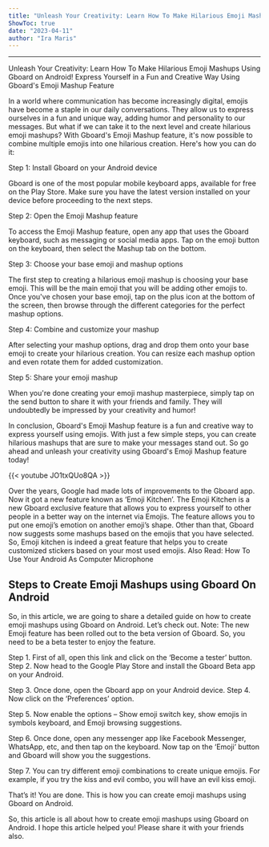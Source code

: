 ```yaml
---
title: "Unleash Your Creativity: Learn How To Make Hilarious Emoji Mashups Using Gboard on Android!"
ShowToc: true 
date: "2023-04-11"
author: "Ira Maris"
---
```

*****
<heading>
Unleash Your Creativity: Learn How To Make Hilarious Emoji Mashups Using Gboard on Android!
</heading>

<subheading>
Express Yourself in a Fun and Creative Way Using Gboard's Emoji Mashup Feature
</subheading>

In a world where communication has become increasingly digital, emojis have become a staple in our daily conversations. They allow us to express ourselves in a fun and unique way, adding humor and personality to our messages. But what if we can take it to the next level and create hilarious emoji mashups? With Gboard's Emoji Mashup feature, it's now possible to combine multiple emojis into one hilarious creation. Here's how you can do it:

Step 1: Install Gboard on your Android device

Gboard is one of the most popular mobile keyboard apps, available for free on the Play Store. Make sure you have the latest version installed on your device before proceeding to the next steps.

Step 2: Open the Emoji Mashup feature

To access the Emoji Mashup feature, open any app that uses the Gboard keyboard, such as messaging or social media apps. Tap on the emoji button on the keyboard, then select the Mashup tab on the bottom.

Step 3: Choose your base emoji and mashup options

The first step to creating a hilarious emoji mashup is choosing your base emoji. This will be the main emoji that you will be adding other emojis to. Once you've chosen your base emoji, tap on the plus icon at the bottom of the screen, then browse through the different categories for the perfect mashup options.

Step 4: Combine and customize your mashup

After selecting your mashup options, drag and drop them onto your base emoji to create your hilarious creation. You can resize each mashup option and even rotate them for added customization.

Step 5: Share your emoji mashup

When you're done creating your emoji mashup masterpiece, simply tap on the send button to share it with your friends and family. They will undoubtedly be impressed by your creativity and humor!

In conclusion, Gboard's Emoji Mashup feature is a fun and creative way to express yourself using emojis. With just a few simple steps, you can create hilarious mashups that are sure to make your messages stand out. So go ahead and unleash your creativity using Gboard's Emoji Mashup feature today!

{{< youtube JO1txQUo8QA >}} 



Over the years, Google had made lots of improvements to the Gboard app. Now it got a new feature known as ‘Emoji Kitchen’. The Emoji Kitchen is a new Gboard exclusive feature that allows you to express yourself to other people in a better way on the internet via Emojis.
The feature allows you to put one emoji’s emotion on another emoji’s shape. Other than that, Gboard now suggests some mashups based on the emojis that you have selected. So, Emoji kitchen is indeed a great feature that helps you to create customized stickers based on your most used emojis.
Also Read: How To Use Your Android As Computer Microphone

 
## Steps to Create Emoji Mashups using Gboard On Android


So, in this article, we are going to share a detailed guide on how to create emoji mashups using Gboard on Android. Let’s check out.
Note: The new Emoji feature has been rolled out to the beta version of Gboard. So, you need to be a beta tester to enjoy the feature.

Step 1. First of all, open this link and click on the ‘Become a tester’ button.
Step 2. Now head to the Google Play Store and install the Gboard Beta app on your Android.

Step 3. Once done, open the Gboard app on your Android device.
Step 4. Now click on the ‘Preferences’ option.

Step 5. Now enable the options – Show emoji switch key, show emojis in symbols keyboard, and Emoji browsing suggestions.

Step 6. Once done, open any messenger app like Facebook Messenger, WhatsApp, etc, and then tap on the keyboard. Now tap on the ‘Emoji’ button and Gboard will show you the suggestions.

Step 7. You can try different emoji combinations to create unique emojis. For example, if you try the kiss and evil combo, you will have an evil kiss emoji.

That’s it! You are done. This is how you can create emoji mashups using Gboard on Android.

So, this article is all about how to create emoji mashups using Gboard on Android. I hope this article helped you! Please share it with your friends also.




